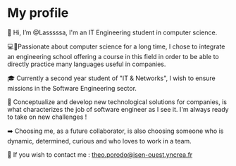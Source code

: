 # My profile
👋 Hi, I’m @Lasssssa, I'm an IT Engineering student in computer science. 

💻📱Passionate about computer science for a long time, I chose to integrate an engineering school offering a course in this field in order to be able to directly practice many languages useful in companies. 

🎓 Currently a second year student of "IT & Networks", I wish to ensure missions in the Software Engineering sector.

🎯 Conceptualize and develop new technological solutions for companies, is what characterizes the job of software engineer as I see it. I'm always ready to take on new challenges !

➡️ Choosing me, as a future collaborator, is also choosing someone who is dynamic, determined, curious and who loves to work in a team.

📧 If you wish to contact me : theo.porodo@isen-ouest.yncrea.fr

